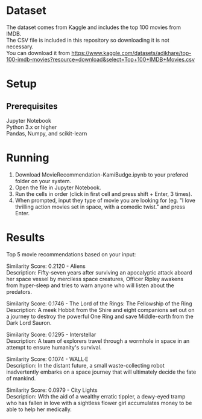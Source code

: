 # Dataset
The dataset comes from Kaggle and includes the top 100 movies from IMDB.\
The CSV file is included in this repository so downloading it is not necessary.\
You can download it from 
https://www.kaggle.com/datasets/adikhare/top-100-imdb-movies?resource=download&select=Top+100+IMDB+Movies.csv

# Setup
## Prerequisites
Jupyter Notebook\
Python 3.x or higher\
Pandas, Numpy, and scikit-learn

# Running
1. Download MovieRecommendation-KamiBudge.ipynb to your prefered folder on your system.
2. Open the file in Jupyter Notebook.
3. Run the cells in order (click in first cell and press shift + Enter, 3 times).
4. When prompted, input they type of movie you are looking for (eg. "I love thrilling action movies set in space, with a comedic twist." and press Enter.

# Results
Top 5 movie recommendations based on your input:

Similarity Score: 0.2120 - Aliens\
   Description: Fifty-seven years after surviving an apocalyptic attack aboard her space vessel by merciless space creatures, Officer Ripley awakens from hyper-sleep and tries to warn anyone who will listen about the predators.

Similarity Score: 0.1746 - The Lord of the Rings: The Fellowship of the Ring\
   Description: A meek Hobbit from the Shire and eight companions set out on a journey to destroy the powerful One Ring and save Middle-earth from the Dark Lord Sauron.

Similarity Score: 0.1295 - Interstellar\
   Description: A team of explorers travel through a wormhole in space in an attempt to ensure humanity's survival.

Similarity Score: 0.1074 - WALL·E\
   Description: In the distant future, a small waste-collecting robot inadvertently embarks on a space journey that will ultimately decide the fate of mankind.

Similarity Score: 0.0979 - City Lights\
   Description: With the aid of a wealthy erratic tippler, a dewy-eyed tramp who has fallen in love with a sightless flower girl accumulates money to be able to help her medically.
